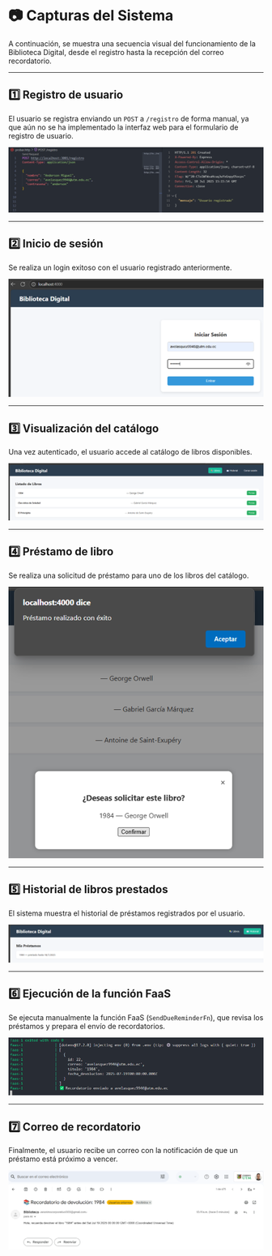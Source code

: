# 📷 Capturas del Sistema

A continuación, se muestra una secuencia visual del funcionamiento de la Biblioteca Digital, desde el registro hasta la recepción del correo recordatorio.

---

## 1️⃣ Registro de usuario 

El usuario se registra enviando un `POST` a `/registro` de forma manual, ya que aún no se ha implementado la interfaz web para el formulario de registro de usuario.

![Registro de usuario](assets/probando_registro_usuario.png)

---

## 2️⃣ Inicio de sesión

Se realiza un login exitoso con el usuario registrado anteriormente.

![Login de usuario](assets/probando_login_usuario.png)

---

## 3️⃣ Visualización del catálogo

Una vez autenticado, el usuario accede al catálogo de libros disponibles.

![Catálogo de libros](assets/catalogo_libros.png)

---

## 4️⃣ Préstamo de libro

Se realiza una solicitud de préstamo para uno de los libros del catálogo.

![Préstamo de libro](assets/prestamo_libro.png)

---

## 5️⃣ Historial de libros prestados

El sistema muestra el historial de préstamos registrados por el usuario.

![Historial de libros prestados](assets/historial_libros_prestados.png)

---

## 6️⃣ Ejecución de la función FaaS

Se ejecuta manualmente la función FaaS (`SendDueReminderFn`), que revisa los préstamos y prepara el envío de recordatorios.

![Ejecución de la función FaaS](assets/ejecucion_faas.png)

---

## 7️⃣ Correo de recordatorio

Finalmente, el usuario recibe un correo con la notificación de que un préstamo está próximo a vencer.

![Correo de recordatorio](assets/correo_demostrativo.png)
